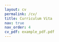 ```yaml
---
layout: cv
permalink: /cv/
title: Curriculum Vita
nav: true
nav_order: 4
cv_pdf: example_pdf.pdf
---
```

